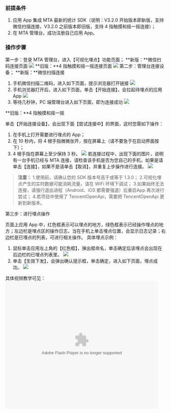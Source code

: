 ### 前提条件
1. 应用 App 集成 MTA 最新的统计 SDK（说明：V3.2.0 开始版本即新版，支持微信扫描连接，V3.2.0 之前版本即旧版，支持 4 指触摸和摇一摇连接）；
2. 在 MTA 管理台，成功注册自己应用 App。

### 操作步骤

第一步：登录 MTA 管理台，进入【可视化埋点】功能页面；
**新版：**微信扫码连接页面
![](http://imgcache.tcecqpoc.fsphere.cn/image/mc.qcloudimg.com/static/img/04f0febda44701247ac9055c1d7a7fc6/image.png)
**旧版：**4 指触摸和摇一摇连接页面
![](http://imgcache.tcecqpoc.fsphere.cn/image/mc.qcloudimg.com/static/img/fd86c76441ee4eb7a750dbb7c0e71524/image.png)
第二步：管理台连接设备；
**新版：**微信扫描连接
1. 手机微信扫描二维码，进入如下页面，提示浏览器打开链接
![](http://imgcache.tcecqpoc.fsphere.cn/image/mc.qcloudimg.com/static/img/68ccd2ceda901427f308c8c4329c6147/image.png)
2. 手机浏览器打开后，进入如下页面，单击【开始连接】，会拉起待埋点的应用 App
![](http://imgcache.tcecqpoc.fsphere.cn/image/mc.qcloudimg.com/static/img/9823a23801f3e1a8b2c9850cb7418221/image.png)
3. 等待几秒钟，PC 端管理台进入如下页面，即为连接成功
![](http://imgcache.tcecqpoc.fsphere.cn/image/mc.qcloudimg.com/static/img/6de4e476f250649886b16d0fd5321500/image.png)

**旧版：**4 指触摸和摇一摇

单击【开始连接设备】，会出现下面【尝试连接中】的界面，这时您需如下操作：
1. 在手机上打开需要进行埋点的 App；
2. 在 10 秒内，将 4 根手指微微张开，按在屏幕上（请不要急于在启动界面按下）；
3. 4 根手指在屏幕上至少保持 3 秒。
![](http://imgcache.tcecqpoc.fsphere.cn/image/mc.qcloudimg.com/static/img/2469cc13bebb97188e88d5845f5fe217/image.png)
若连接过程中，出现下面的图片，说明有一台手机已经与 MTA 连接，请检查该手机是否为您自己的手机，如果是请单击【连接】，如果不是请单击【取消】，并重复上步操作进行连接。
![](http://imgcache.tcecqpoc.fsphere.cn/image/mc.qcloudimg.com/static/img/142ea659c7ae87e64004e441d15363e8/image.png)
>**注意：**
>1.使用前，请确认您的 SDK 版本号高于或等于 1.3.0；
>2.可视化埋点产生的实时数据可能消耗流量，请在 WiFi 环境下调试；
>3.如果始终无法连接，请强行退出进程（Android、iOS 都需要强退）后重启App 再次进行尝试；
>4.若项目中使用了 TencentOpenApi，需要把 TencentOpenApi 更新到新版本。

第三步：进行埋点操作

页面上应用 App 中，红色框表示可以埋点的地方，绿色框表示已经操作埋点的地方；左边栏是埋点区的操作日志，当在手机上单击埋点位置，会显示日志记录；右边栏是已埋点的列表，可进行相关操作。
具体埋点示例：
1. 鼠标单击应用左上角的【红色框】，弹出框命名，单击确定后该埋点会出现在后边栏的已埋点列表里。
![](http://imgcache.tcecqpoc.fsphere.cn/image/mc.qcloudimg.com/static/img/0bb26801137fc67a60826a68c99fc384/image.png)
2. 单击【生效下发】，会弹出确认提示框，单击确定，进入如下页面，埋点成功。
![](http://imgcache.tcecqpoc.fsphere.cn/image/mc.qcloudimg.com/static/img/7ec756c3d2b1a5ce00fa84fcd4f829be/image.png)

具体视频教学可见：
<embed src="http://imgcache.tcecqpoc.fsphere.cn/image/imgcache.qq.com/tencentvideo_v1/playerv3/TPout.swf?max_age=86400&v=20161117&vid=k0507ohc4zp&auto=0" allowFullScreen="true" quality="high" width="480" height="400" align="middle" allowScriptAccess="always" type="application/x-shockwave-flash"></embed>
